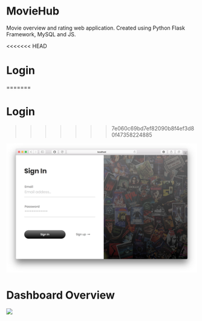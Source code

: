 # MovieHub

Movie overview and rating web application. Created using Python Flask Framework, MySQL and JS.


<<<<<<< HEAD
# Login
=======
# Login 
>>>>>>> 7e060c69bd7ef82090b8f4ef3d80f47358224885

![Screenshot](Register-Overview.png)

# Dashboard Overview

![](Project-Overview.gif)



